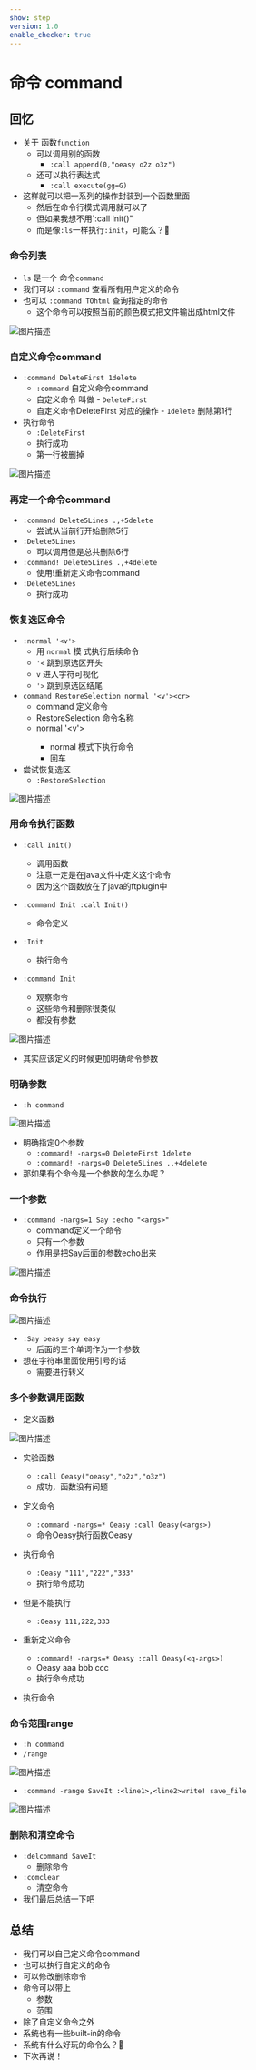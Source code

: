 ```yaml
---
show: step
version: 1.0
enable_checker: true
---
```


# 命令 command

## 回忆

- 关于 函数`function`
	- 可以调用别的函数
		- `:call append(0,"oeasy o2z o3z")`
	- 还可以执行表达式
	    - `:call execute(gg=G)`
- 这样就可以把一系列的操作封装到一个函数里面
    - 然后在命令行模式调用就可以了
    - 但如果我想不用`:call Init()"
    - 而是像`:ls`一样执行`:init`，可能么？🤔

### 命令列表
- `ls` 是一个 命令`command`
- 我们可以 `:command` 查看所有用户定义的命令
- 也可以 `:command TOhtml` 查询指定的命令
	- 这个命令可以按照当前的颜色模式把文件输出成html文件

![图片描述](https://doc.shiyanlou.com/courses/uid1190679-20210801-1627796439440)

### 自定义命令command
- `:command DeleteFirst 1delete`
	- `:command` 自定义命令command
	- 自定义命令 叫做 - `DeleteFirst` 
	- 自定义命令DeleteFirst 对应的操作 - `1delete` 删除第1行
- 执行命令
	- `:DeleteFirst`
	- 执行成功
	- 第一行被删掉

![图片描述](https://doc.shiyanlou.com/courses/uid1190679-20210801-1627797060452)

### 再定一个命令command
- `:command Delete5Lines .,+5delete`
	- 尝试从当前行开始删除5行
- `:Delete5Lines`
	- 可以调用但是总共删除6行
- `:command! Delete5Lines .,+4delete`
	- 使用!重新定义命令command
- `:Delete5Lines`
	- 执行成功

### 恢复选区命令
- `:normal '<v'>`
	- 用 `normal` 模 式执行后续命令
	- `'<` 跳到原选区开头
	- `v` 进入字符可视化
	- `'>` 跳到原选区结尾
- `command RestoreSelection normal '<v'><cr>`
	- command 定义命令
	- RestoreSelection 命令名称
	- normal '<v'><cr>
		- normal 模式下执行命令
		- <cr> 回车
- 尝试恢复选区
	- `:RestoreSelection`

![图片描述](https://doc.shiyanlou.com/courses/uid1190679-20210807-1628335051867)

### 用命令执行函数

- `:call Init()`
    - 调用函数	
	- 注意一定是在java文件中定义这个命令
	- 因为这个函数放在了java的ftplugin中

- `:command Init :call Init()`
	- 命令定义

- `:Init`
	- 执行命令
- `:command Init`
	- 观察命令
	- 这些命令和删除很类似
	- 都没有参数
	
![图片描述](https://doc.shiyanlou.com/courses/uid1190679-20210801-1627797402691)


- 其实应该定义的时候更加明确命令参数

### 明确参数
- `:h command`
 
![图片描述](https://doc.shiyanlou.com/courses/uid1190679-20210801-1627797731872)
- 明确指定0个参数
	- `:command! -nargs=0 DeleteFirst 1delete`
	- `:command! -nargs=0 Delete5Lines .,+4delete`
- 那如果有个命令是一个参数的怎么办呢？

### 一个参数

- `:command -nargs=1 Say :echo "<args>"`
	- command定义一个命令
	- 只有一个参数
	- 作用是把Say后面的参数echo出来

![图片描述](https://doc.shiyanlou.com/courses/uid1190679-20210801-1627798562784)

### 命令执行

![图片描述](https://doc.shiyanlou.com/courses/uid1190679-20210801-1627798848239)

- `:Say oeasy say easy`
	- 后面的三个单词作为一个参数
- 想在字符串里面使用引号的话
	- 需要进行转义

### 多个参数调用函数

- 定义函数

![图片描述](https://doc.shiyanlou.com/courses/uid1190679-20210801-1627803257931)

- 实验函数
	- `:call Oeasy("oeasy","o2z","o3z")`
	- 成功，函数没有问题
- 定义命令
	- `:command -nargs=* Oeasy :call Oeasy(<args>)`
	- 命令Oeasy执行函数Oeasy
- 执行命令
	- `:Oeasy "111","222","333"`
	- 执行命令成功
- 但是不能执行
	- `:Oeasy 111,222,333`
- 重新定义命令
	- `:command! -nargs=* Oeasy :call Oeasy(<q-args>)`
	- Oeasy aaa bbb ccc
	- 执行命令成功


- 执行命令

### 命令范围range

- `:h command`
- `/range`

![图片描述](https://doc.shiyanlou.com/courses/uid1190679-20210801-1627799345398)

- `:command -range SaveIt :<line1>,<line2>write! save_file`

![图片描述](https://doc.shiyanlou.com/courses/uid1190679-20210801-1627799505465)



### 删除和清空命令

- `:delcommand SaveIt`
	- 删除命令
- `:comclear`
	- 清空命令
- 我们最后总结一下吧


## 总结

- 我们可以自己定义命令command
- 也可以执行自定义的命令
- 可以修改删除命令
- 命令可以带上
	- 参数 
	- 范围
- 除了自定义命令之外
- 系统也有一些built-in的命令
- 系统有什么好玩的命令么？🤔
- 下次再说！





